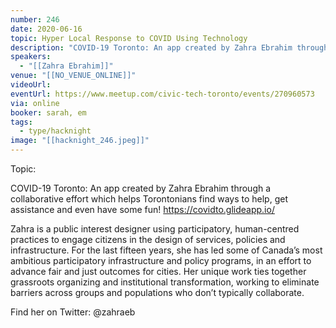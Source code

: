 ```yaml
---
number: 246
date: 2020-06-16
topic: Hyper Local Response to COVID Using Technology
description: "COVID-19 Toronto: An app created by Zahra Ebrahim through a collaborative effort which helps Torontonians find ways to help, get assistance and even have some fun! https://covidto.glideapp.io/"
speakers:
  - "[[Zahra Ebrahim]]"
venue: "[[NO_VENUE_ONLINE]]"
videoUrl:
eventUrl: https://www.meetup.com/civic-tech-toronto/events/270960573
via: online
booker: sarah, em
tags:
  - type/hacknight
image: "[[hacknight_246.jpeg]]"
---
```


Topic:

COVID-19 Toronto: An app created by Zahra Ebrahim through a collaborative effort which helps Torontonians find ways to help, get assistance and even have some fun! https://covidto.glideapp.io/

Zahra is a public interest designer using participatory, human-centred practices to engage citizens in the design of services, policies and infrastructure. For the last fifteen years, she has led some of Canada’s most ambitious participatory infrastructure and policy programs, in an effort to advance fair and just outcomes for cities. Her unique work ties together grassroots organizing and institutional transformation, working to eliminate barriers across groups and populations who don’t typically collaborate.

Find her on Twitter: @zahraeb
